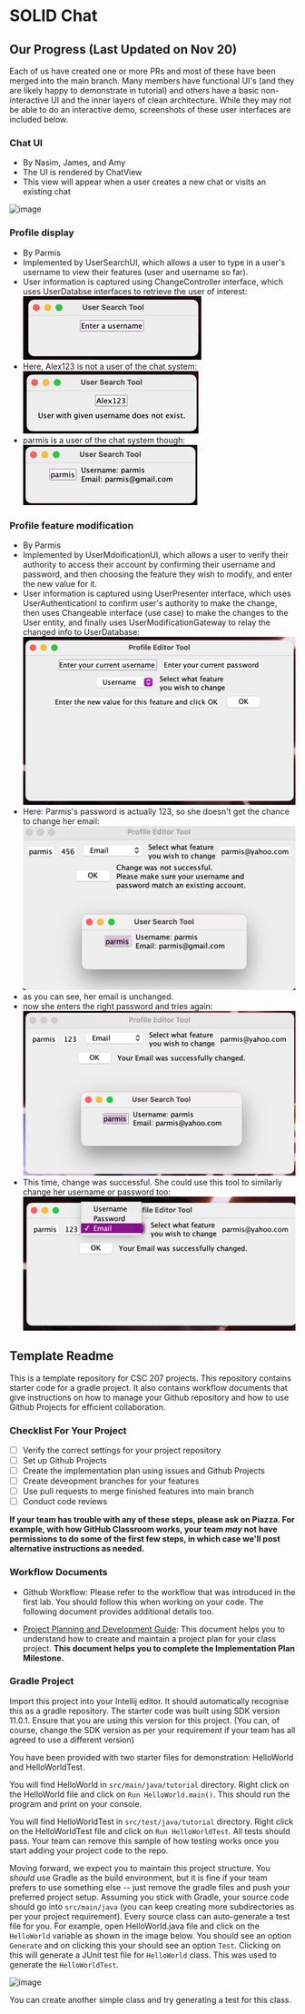 # SOLID Chat

## Our Progress (Last Updated on Nov 20)

Each of us have created one or more PRs and most of these have been merged into the main branch. Many members have functional UI's (and they are likely happy to demonstrate in tutorial) and others have a basic non-interactive UI and the inner layers of clean architecture. While they may not be able to do an interactive demo, screenshots of these user interfaces are included below.

### Chat UI
- By Nasim, James, and Amy
- The UI is rendered by ChatView
- This view will appear when a user creates a new chat or visits an existing chat

![image](https://user-images.githubusercontent.com/18428059/202935072-ba09587d-c67d-4599-9986-9c652480356f.png)

### Profile display
- By Parmis
- Implemented by UserSearchUI, which allows a user to type in a user's username to view their features (user and username so far).
- User information is captured using ChangeController interface, which uses UserDatabse interfaces to retrieve the user of interest:
![img.png](img.png)
- Here, Alex123 is not a user of the chat system:
![img_1.png](img_1.png)
- parmis is a user of the chat system though:
![img_2.png](img_2.png)

### Profile feature modification
- By Parmis
- Implemented by UserMdoificationUI, which allows a user to verify their authority to access their account by confirming their username and password, and then choosing the feature they wish to modify, and enter the new value for it. 
- User information is captured using UserPresenter interface, which uses UserAuthenticationI to confirm user's authority to make the change, then uses Changeable interface (use case) to make the changes to the User entity, and finally uses UserModificationGateway to relay the changed info to UserDatabase:
![img_3.png](img_3.png)
- Here: Parmis's password is actually 123, so she doesn't get the chance to change her email:
![img_4.png](img_4.png)
- as you can see, her email is unchanged.
- now she enters the right password and tries again:
![img_5.png](img_5.png)
- This time, change was successful. She could use this tool to similarly change her username or password too:
![img_6.png](img_6.png)


## Template Readme
This is a template repository for CSC 207 projects. 
This repository contains starter code for a gradle project.
It also contains workflow documents that give instructions on how to manage your Github repository and how to use Github Projects for efficient collaboration.

### Checklist For Your Project
- [ ] Verify the correct settings for your project repository
- [ ] Set up Github Projects
- [ ] Create the implementation plan using issues and Github Projects
- [ ] Create deveopment branches for your features
- [ ] Use pull requests to merge finished features into main branch
- [ ] Conduct code reviews

**If your team has trouble with any of these steps, please ask on Piazza. For example, with how GitHub Classroom works, your team *may* not have permissions to do some of the first few steps, in which case we'll post alternative instructions as needed.**

### Workflow Documents

* Github Workflow: Please refer to the workflow that was introduced in the first lab. You should follow this when working on your code. The following document provides additional details too.

* [Project Planning and Development Guide](project_plan_dev.md): This document helps you to understand how to create and maintain a project plan for your class project. **This document helps you to complete the Implementation Plan Milestone.**

### Gradle Project
Import this project into your Intellij editor. It should automatically recognise this as a gradle repository.
The starter code was built using SDK version 11.0.1. Ensure that you are using this version for this project. (You can, of course, change the SDK version as per your requirement if your team has all agreed to use a different version)

You have been provided with two starter files for demonstration: HelloWorld and HelloWorldTest.

You will find HelloWorld in `src/main/java/tutorial` directory. Right click on the HelloWorld file and click on `Run HelloWorld.main()`.
This should run the program and print on your console.

You will find HelloWorldTest in `src/test/java/tutorial` directory. Right click on the HelloWorldTest file and click on `Run HelloWorldTest`.
All tests should pass. Your team can remove this sample of how testing works once you start adding your project code to the repo.

Moving forward, we expect you to maintain this project structure. You *should* use Gradle as the build environment, but it is fine if your team prefers to use something else -- just remove the gradle files and push your preferred project setup. Assuming you stick with Gradle, your source code should go into `src/main/java` (you can keep creating more subdirectories as per your project requirement). Every source class can auto-generate a test file for you. For example, open HelloWorld.java file and click on the `HelloWorld` variable as shown in the image below. You should see an option `Generate` and on clicking this your should see an option `Test`. Clicking on this will generate a JUnit test file for `HelloWorld` class. This was used to generate the `HelloWorldTest`.

![image](https://user-images.githubusercontent.com/5333020/196066655-d3c97bf4-fdbd-46b0-b6ae-aeb8dbcf351d.png)

You can create another simple class and try generating a test for this class.
